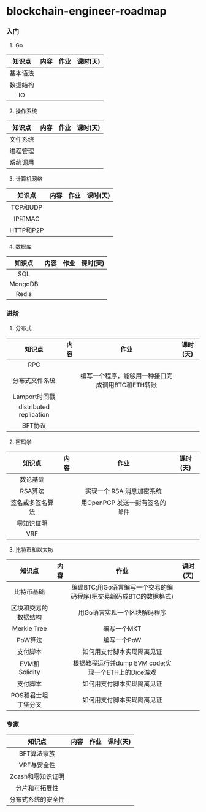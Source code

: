 # blockchain-engineer-roadmap

### 入门

1. Go

|  知识点  | 内容 | 作业 | 课时(天) |
| :------: | :--: | :--: | :------: |
| 基本语法 |      |      |          |
| 数据结构 |      |      |          |
|    IO    |      |      |          |

2. 操作系统

|  知识点  | 内容 | 作业 | 课时(天) |
| :------: | :--: | :--: | :------: |
| 文件系统 |      |      |          |
| 进程管理 |      |      |          |
| 系统调用 |      |      |          |

3. 计算机网络

|  知识点   | 内容 | 作业 | 课时(天) |
| :-------: | :--: | :--: | :------: |
| TCP和UDP  |      |      |          |
|  IP和MAC  |      |      |          |
| HTTP和P2P |      |      |          |

4. 数据库

| 知识点  | 内容 | 作业 | 课时(天) |
| :-----: | :--: | :--: | :------: |
|   SQL   |      |      |          |
| MongoDB |      |      |          |
|  Redis  |      |      |          |

### 进阶

1. 分布式

|         知识点          | 内容 |                       作业                       | 课时(天) |
| :---------------------: | :--: | :----------------------------------------------: | :------: |
|           RPC           |      |                                                  |          |
|     分布式文件系统      |      | 编写一个程序，能够用一种接口完成调用BTC和ETH转账 |          |
|      Lamport时间戳      |      |                                                  |          |
| distributed replication |      |                                                  |          |
|         BFT协议         |      |                                                  |          |

2. 密码学

|      知识点      | 内容 |              作业              | 课时(天) |
| :--------------: | :--: | :----------------------------: | :------: |
|     数论基础     |      |                                |          |
|     RSA算法      |      |   实现一个 RSA 消息加密系统    |          |
| 签名或多签名算法 |      | 用OpenPGP 发送一封有签名的邮件 |          |
|    零知识证明    |      |                                |          |
|       VRF        |      |                                |          |

3. 比特币和以太坊

|        知识点        | 内容 |                             作业                             | 课时(天) |
| :------------------: | :--: | :----------------------------------------------------------: | :------: |
|      比特币基础      |      | 编译BTC;用Go语言编写一个交易的编码程序(把交易编码成BTC的数据格式) |          |
| 区块和交易的数据结构 |      |                 用Go语言实现一个区块解码程序                 |          |
|     Merkle Tree      |      |                         编写一个MKT                          |          |
|       PoW算法        |      |                         编写一个PoW                          |          |
|       支付脚本       |      |                  如何用支付脚本实现隔离见证                  |          |
|    EVM和Solidity     |      |     根据教程运行并dump EVM code;实现一个ETH上的Dice游戏      |          |
|       支付脚本       |      |                  如何用支付脚本实现隔离见证                  |          |
| POS和君士坦丁堡分叉  |      |                  如何用支付脚本实现隔离见证                  |          |

### 专家

|       知识点       | 内容 | 作业 | 课时(天) |
| :----------------: | :--: | :--: | :------: |
|    BFT算法家族     |      |      |          |
|    VRF与安全性     |      |      |          |
| Zcash和零知识证明  |      |      |          |
|   分片和可拓展性   |      |      |          |
| 分布式系统的安全性 |      |      |          |
